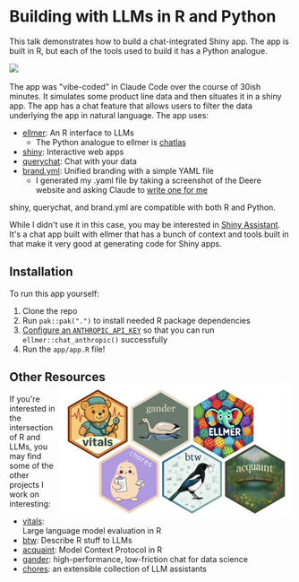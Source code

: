 # Building with LLMs in R and Python

This talk demonstrates how to build a chat-integrated Shiny app. The app is built in R, but each of the tools used to build it has a Python analogue.

![](figures/app.gif)

The app was "vibe-coded" in Claude Code over the course of 30ish minutes. It simulates some product line data and then situates it in a shiny app. The app has a chat feature that allows users to filter the data underlying the app in natural language. The app uses:

* [ellmer](https://ellmer.tidyverse.org): An R interface to LLMs
     - The Python analogue to ellmer is [chatlas](https://posit-dev.github.io/chatlas/)
* [shiny](https://shiny.posit.co/): Interactive web apps
* [querychat](https://github.com/posit-dev/querychat): Chat with your data
* [brand.yml](https://posit-dev.github.io/brand-yml/): Unified branding with a simple YAML file
     - I generated my .yaml file by taking a screenshot of the Deere website and asking Claude to [write one for me](https://posit-dev.github.io/brand-yml/articles/llm-brand-yml-prompt/)

shiny, querychat, and brand.yml are compatible with both R and Python.

While I didn't use it in this case, you may be interested in [Shiny Assistant](https://gallery.shinyapps.io/assistant/). It's a chat app built with ellmer that has a bunch of context and tools built in that make it very good at generating code for Shiny apps.

## Installation

To run this app yourself:

1) Clone the repo
2) Run `pak::pak(".")` to install needed R package dependencies
3) [Configure an `ANTHROPIC_API_KEY`](https://ellmer.tidyverse.org/reference/chat_anthropic.html) so that you can run `ellmer::chat_anthropic()` successfully
4) Run the `app/app.R` file!

## Other Resources <img src="figures/wall.png" align="right" height="240" alt="A hex wall of the packages described below." />

If you're interested in the intersection of R and LLMs, you may find some of the other projects I work on interesting:

- [vitals](https://github.com/tidyverse/vitals): Large language model evaluation in R
- [btw](https://github.com/posit-dev/btw): Describe R stuff to LLMs
- [acquaint](https://github.com/posit-dev/acquaint): Model Context Protocol in R
- [gander](https://github.com/simonpcouch/gander): high-performance, low-friction chat for data science
- [chores](https://github.com/simonpcouch/chores): an extensible collection of LLM assistants

